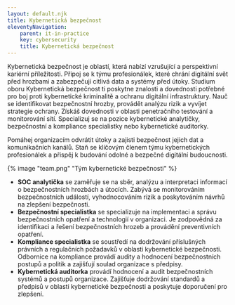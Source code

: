 ```yaml
---
layout: default.njk
title: Kybernetická bezpečnost
eleventyNavigation:
    parent: it-in-practice
    key: cybersecurity
    title: Kybernetická bezpečnost
---
```


Kybernetická bezpečnost je oblastí, která nabízí vzrušující a perspektivní kariérní příležitosti. Připoj se k týmu profesionálek, které chrání digitální svět před hrozbami a zabezpečují citlivá data a systémy před útoky. Studium oboru Kybernetická bezpečnost ti poskytne znalosti a dovednosti potřebné pro boj proti kybernetické kriminalitě a ochranu digitální infrastruktury.
Nauč se identifikovat bezpečnostní hrozby, provádět analýzu rizik a vyvíjet strategie ochrany. Získáš dovednosti v oblasti penetračního testování a monitorování sítí. Specializuj se na pozice kybernetické analytičky, bezpečnostní a kompliance specialistky nebo kybernetické auditorky.

Pomáhej organizacím odvrátit útoky a zajisti bezpečnost jejich dat a komunikačních kanálů. Staň se klíčovým členem týmu kybernetických profesionálek a přispěj k budování odolné a bezpečné digitální budoucnosti.

{% image "team.png" "Tým kybernetické bezpečnosti" %}

- **SOC analytička** se zaměřuje se na sběr, analýzu a interpretaci informací o bezpečnostních hrozbách a útocích. Zabývá se monitorováním bezpečnostních událostí, vyhodnocováním rizik a poskytováním návrhů na zlepšení bezpečnosti.
- **Bezpečnostní specialistka** se specializuje na implementaci a správu bezpečnostních opatření a technologií v organizaci. Je zodpovědná za identifikaci a řešení bezpečnostních hrozeb a provádění preventivních opatření.
- **Kompliance specialistka** se soustředí na dodržování příslušných právních a regulačních požadavků v oblasti kybernetické bezpečnosti. Odbornice na kompliance provádí audity a hodnocení bezpečnostních postupů a politik a zajišťují soulad organizace s předpisy.
- **Kybernetická auditorka** provádí hodnocení a audit bezpečnostních systémů a postupů organizace. Zajišťuje dodržování standardů a předpisů v oblasti kybernetické bezpečnosti a poskytuje doporučení pro zlepšení.

